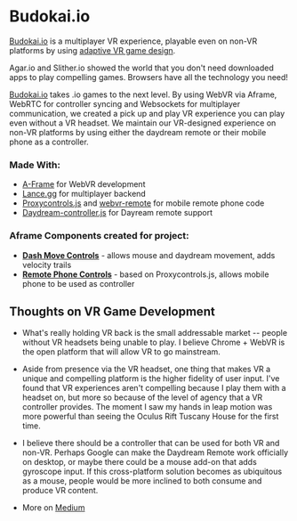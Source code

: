 # Budokai.io

[Budokai.io](http://www.budokai.io) is a multiplayer VR experience, playable even on non-VR platforms by using [adaptive VR game design](https://medium.com/@polats/adaptive-vr-game-design-the-case-for-a-standard-3dof-controller-5a55c8cde560).

Agar.io and Slither.io showed the world that you don't need downloaded apps to play compelling games.  Browsers have all the technology you need!

[Budokai.io](http://www.budokai.io) takes .io games to the next level. By using WebVR via Aframe,  WebRTC for controller syncing and Websockets for multiplayer communication, we created a pick up and play VR experience you can play even without a VR headset. We maintain our VR-designed experience on non-VR platforms by using either the daydream remote or their mobile phone as a controller.

### Made With:

* [A-Frame](https://aframe.io/) for WebVR development
* [Lance.gg](http://lance.gg/) for multiplayer backend
* [Proxycontrols.js](https://proxy-controls.donmccurdy.com/) and [webvr-remote](https://github.com/povdocs/webvr-remote) for mobile remote phone code
* [Daydream-controller.js](https://github.com/mrdoob/daydream-controller.js/) for Dayream remote support

### Aframe Components created for project:
* [**Dash Move Controls**](https://github.com/polats/aframe-dash-move-controls-component) - allows mouse and daydream movement, adds velocity trails
* [**Remote Phone Controls**](https://github.com/polats/aframe-remote-phone-controls-component) - based on Proxycontrols.js, allows mobile phone to be used as controller

## Thoughts on VR Game Development

* What's really holding VR back is the small addressable market -- people without VR headsets being unable to play. I believe Chrome + WebVR is the open platform that will allow VR to go mainstream.



* Aside from presence via the VR headset, one thing that makes VR a unique and compelling platform is the higher fidelity of user input.  I've found that VR experiences aren't compelling because I play them with a headset on, but more so because of the level of agency that a VR controller provides. The moment I saw my hands in leap motion was more powerful than seeing the Oculus Rift Tuscany House for the first time.



* I believe there should be a controller that can be used for both VR and non-VR. Perhaps Google can make the Daydream Remote work officially on desktop, or maybe there could be a mouse add-on that adds gyroscope input. If this cross-platform solution becomes as ubiquitous as a mouse, people would be more inclined to both consume and produce VR content.


* More on [Medium](https://medium.com/@polats/adaptive-vr-game-design-the-case-for-a-standard-3dof-controller-5a55c8cde560)
